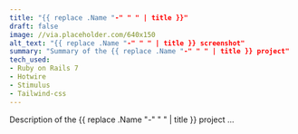 ```yaml
---
title: "{{ replace .Name "-" " " | title }}"
draft: false
image: //via.placeholder.com/640x150
alt_text: "{{ replace .Name "-" " " | title }} screenshot"
summary: "Summary of the {{ replace .Name "-" " " | title }} project"
tech_used:
- Ruby on Rails 7
- Hotwire
- Stimulus
- Tailwind-css
---
```


Description of the {{ replace .Name "-" " " | title }} project ...
